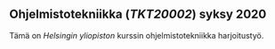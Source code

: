 ## Ohjelmistotekniikka (*TKT20002*) syksy 2020

Tämä on _Helsingin yliopiston_ kurssin ohjelmistotekniikka harjoitustyö.
